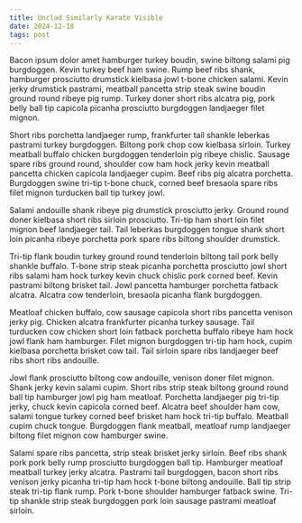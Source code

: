 ```yaml
---
title: Unclad Similarly Karate Visible
date: 2024-12-18
tags: post
---
```


Bacon ipsum dolor amet hamburger turkey boudin, swine biltong salami pig burgdoggen.  Kevin turkey beef ham swine.  Rump beef ribs shank, hamburger prosciutto drumstick kielbasa jowl t-bone chicken salami.  Kevin jerky drumstick pastrami, meatball pancetta strip steak swine boudin ground round ribeye pig rump.  Turkey doner short ribs alcatra pig, pork belly ball tip capicola picanha prosciutto burgdoggen landjaeger filet mignon.

Short ribs porchetta landjaeger rump, frankfurter tail shankle leberkas pastrami turkey burgdoggen.  Biltong pork chop cow kielbasa sirloin.  Turkey meatball buffalo chicken burgdoggen tenderloin pig ribeye chislic.  Sausage spare ribs ground round, shoulder cow ham hock jerky kevin meatball pancetta chicken capicola landjaeger cupim.  Beef ribs pig alcatra porchetta.  Burgdoggen swine tri-tip t-bone chuck, corned beef bresaola spare ribs filet mignon turducken ball tip turkey jowl.

Salami andouille shank ribeye pig drumstick prosciutto jerky.  Ground round doner kielbasa short ribs sirloin prosciutto.  Tri-tip ham short loin filet mignon beef landjaeger tail.  Tail leberkas burgdoggen tongue shank short loin picanha ribeye porchetta pork spare ribs biltong shoulder drumstick.

Tri-tip flank boudin turkey ground round tenderloin biltong tail pork belly shankle buffalo.  T-bone strip steak picanha porchetta prosciutto jowl short ribs salami ham hock turkey kevin chuck chislic pork corned beef.  Kevin pastrami biltong brisket tail.  Jowl pancetta hamburger porchetta fatback alcatra.  Alcatra cow tenderloin, bresaola picanha flank burgdoggen.

Meatloaf chicken buffalo, cow sausage capicola short ribs pancetta venison jerky pig.  Chicken alcatra frankfurter picanha turkey sausage.  Tail turducken cow chicken short loin fatback porchetta buffalo ribeye ham hock jowl flank ham hamburger.  Filet mignon burgdoggen tri-tip ham hock, cupim kielbasa porchetta brisket cow tail.  Tail sirloin spare ribs landjaeger beef ribs short ribs andouille.

Jowl flank prosciutto biltong cow andouille, venison doner filet mignon.  Shank jerky kevin salami cupim.  Short ribs strip steak biltong ground round ball tip hamburger jowl pig ham meatloaf.  Porchetta landjaeger pig tri-tip jerky, chuck kevin capicola corned beef.  Alcatra beef shoulder ham cow, salami tongue turkey corned beef brisket ham hock tri-tip buffalo.  Meatball cupim chuck tongue.  Burgdoggen flank meatball, meatloaf rump landjaeger biltong filet mignon cow hamburger swine.

Salami spare ribs pancetta, strip steak brisket jerky sirloin.  Beef ribs shank pork pork belly rump prosciutto burgdoggen ball tip.  Hamburger meatloaf meatball turkey jerky alcatra.  Pastrami tail burgdoggen, bacon short ribs venison jerky picanha tri-tip ham hock t-bone biltong andouille.  Ball tip strip steak tri-tip flank rump.  Pork t-bone shoulder hamburger fatback swine.  Tri-tip shankle strip steak burgdoggen pork loin sausage pastrami meatloaf sirloin.